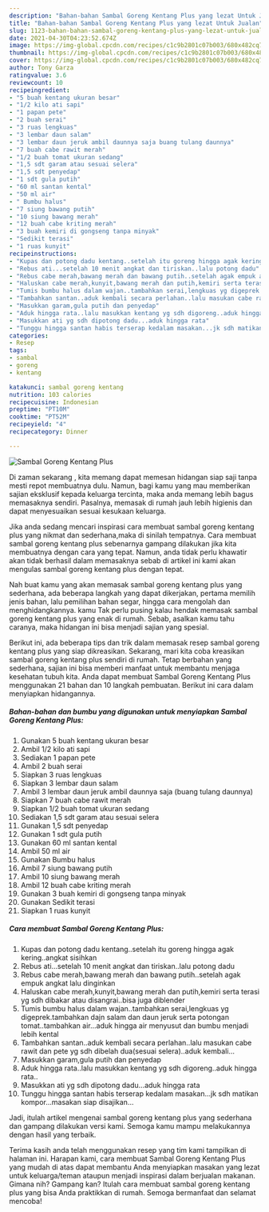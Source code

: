 ```yaml
---
description: "Bahan-bahan Sambal Goreng Kentang Plus yang lezat Untuk Jualan"
title: "Bahan-bahan Sambal Goreng Kentang Plus yang lezat Untuk Jualan"
slug: 1123-bahan-bahan-sambal-goreng-kentang-plus-yang-lezat-untuk-jualan
date: 2021-04-30T04:23:52.674Z
image: https://img-global.cpcdn.com/recipes/c1c9b2801c07b003/680x482cq70/sambal-goreng-kentang-plus-foto-resep-utama.jpg
thumbnail: https://img-global.cpcdn.com/recipes/c1c9b2801c07b003/680x482cq70/sambal-goreng-kentang-plus-foto-resep-utama.jpg
cover: https://img-global.cpcdn.com/recipes/c1c9b2801c07b003/680x482cq70/sambal-goreng-kentang-plus-foto-resep-utama.jpg
author: Tony Garza
ratingvalue: 3.6
reviewcount: 10
recipeingredient:
- "5 buah kentang ukuran besar"
- "1/2 kilo ati sapi"
- "1 papan pete"
- "2 buah serai"
- "3 ruas lengkuas"
- "3 lembar daun salam"
- "3 lembar daun jeruk ambil daunnya saja buang tulang daunnya"
- "7 buah cabe rawit merah"
- "1/2 buah tomat ukuran sedang"
- "1,5 sdt garam atau sesuai selera"
- "1,5 sdt penyedap"
- "1 sdt gula putih"
- "60 ml santan kental"
- "50 ml air"
- " Bumbu halus"
- "7 siung bawang putih"
- "10 siung bawang merah"
- "12 buah cabe kriting merah"
- "3 buah kemiri di gongseng tanpa minyak"
- "Sedikit terasi"
- "1 ruas kunyit"
recipeinstructions:
- "Kupas dan potong dadu kentang..setelah itu goreng hingga agak kering..angkat sisihkan"
- "Rebus ati...setelah 10 menit angkat dan tiriskan..lalu potong dadu"
- "Rebus cabe merah,bawang merah dan bawang putih..setelah agak empuk angkat lalu dinginkan"
- "Haluskan cabe merah,kunyit,bawang merah dan putih,kemiri serta terasi yg sdh dibakar atau disangrai..bisa juga diblender"
- "Tumis bumbu halus dalam wajan..tambahkan serai,lengkuas yg digeprek.tambahkan dajn salam dan daun jeruk serta potongan tomat..tambahkan air...aduk hingga air menyusut dan bumbu menjadi lebih kental"
- "Tambahkan santan..aduk kembali secara perlahan..lalu masukan cabe rawit dan pete yg sdh dibelah dua(sesuai selera)..aduk kembali..."
- "Masukkan garam,gula putih dan penyedap"
- "Aduk hingga rata..lalu masukkan kentang yg sdh digoreng..aduk hingga rata.."
- "Masukkan ati yg sdh dipotong dadu...aduk hingga rata"
- "Tunggu hingga santan habis terserap kedalam masakan...jk sdh matikan kompor...masakan siap disajikan..."
categories:
- Resep
tags:
- sambal
- goreng
- kentang

katakunci: sambal goreng kentang 
nutrition: 103 calories
recipecuisine: Indonesian
preptime: "PT10M"
cooktime: "PT52M"
recipeyield: "4"
recipecategory: Dinner

---
```



![Sambal Goreng Kentang Plus](https://img-global.cpcdn.com/recipes/c1c9b2801c07b003/680x482cq70/sambal-goreng-kentang-plus-foto-resep-utama.jpg)

Di zaman  sekarang , kita memang dapat memesan hidangan siap saji tanpa mesti repot membuatnya dulu. Namun, bagi kamu yang mau memberikan sajian eksklusif kepada keluarga tercinta, maka anda memang lebih bagus memasaknya sendiri. Pasalnya, memasak di rumah jauh lebih higienis dan dapat menyesuaikan sesuai kesukaan keluarga.

Jika anda sedang mencari inspirasi cara membuat sambal goreng kentang plus yang nikmat dan sederhana,maka di sinilah tempatnya. Cara membuat sambal goreng kentang plus  sebenarnya gampang dilakukan jika kita membuatnya dengan cara yang tepat. Namun, anda tidak perlu khawatir akan tidak berhasil dalam memasaknya 
sebab di artikel ini kami akan mengulas sambal goreng kentang plus dengan tepat.  



Nah buat kamu yang akan memasak sambal goreng kentang plus yang sederhana, ada beberapa langkah yang dapat dikerjakan, pertama memilih jenis bahan, lalu pemilihan bahan segar, hingga cara mengolah dan menghidangkannya. kamu Tak perlu pusing kalau hendak memasak sambal goreng kentang plus yang enak di rumah. Sebab, asalkan kamu  tahu caranya, maka hidangan ini bisa menjadi sajian yang spesial.

Berikut ini, ada beberapa tips dan trik dalam memasak resep sambal goreng kentang plus yang siap dikreasikan. Sekarang, mari kita coba kreasikan sambal goreng kentang plus sendiri di rumah. Tetap berbahan yang sederhana, sajian ini bisa memberi manfaat untuk membantu menjaga kesehatan tubuh kita. Anda dapat membuat Sambal Goreng Kentang Plus menggunakan 21 bahan dan 10 langkah pembuatan. Berikut ini cara dalam menyiapkan hidangannya.

<!--inarticleads1-->

##### Bahan-bahan dan bumbu yang digunakan untuk menyiapkan Sambal Goreng Kentang Plus:

1. Gunakan 5 buah kentang ukuran besar
1. Ambil 1/2 kilo ati sapi
1. Sediakan 1 papan pete
1. Ambil 2 buah serai
1. Siapkan 3 ruas lengkuas
1. Siapkan 3 lembar daun salam
1. Ambil 3 lembar daun jeruk ambil daunnya saja (buang tulang daunnya)
1. Siapkan 7 buah cabe rawit merah
1. Siapkan 1/2 buah tomat ukuran sedang
1. Sediakan 1,5 sdt garam atau sesuai selera
1. Gunakan 1,5 sdt penyedap
1. Gunakan 1 sdt gula putih
1. Gunakan 60 ml santan kental
1. Ambil 50 ml air
1. Gunakan  Bumbu halus
1. Ambil 7 siung bawang putih
1. Ambil 10 siung bawang merah
1. Ambil 12 buah cabe kriting merah
1. Gunakan 3 buah kemiri di gongseng tanpa minyak
1. Gunakan Sedikit terasi
1. Siapkan 1 ruas kunyit




<!--inarticleads2-->

##### Cara membuat Sambal Goreng Kentang Plus:

1. Kupas dan potong dadu kentang..setelah itu goreng hingga agak kering..angkat sisihkan
1. Rebus ati...setelah 10 menit angkat dan tiriskan..lalu potong dadu
1. Rebus cabe merah,bawang merah dan bawang putih..setelah agak empuk angkat lalu dinginkan
1. Haluskan cabe merah,kunyit,bawang merah dan putih,kemiri serta terasi yg sdh dibakar atau disangrai..bisa juga diblender
1. Tumis bumbu halus dalam wajan..tambahkan serai,lengkuas yg digeprek.tambahkan dajn salam dan daun jeruk serta potongan tomat..tambahkan air...aduk hingga air menyusut dan bumbu menjadi lebih kental
1. Tambahkan santan..aduk kembali secara perlahan..lalu masukan cabe rawit dan pete yg sdh dibelah dua(sesuai selera)..aduk kembali...
1. Masukkan garam,gula putih dan penyedap
1. Aduk hingga rata..lalu masukkan kentang yg sdh digoreng..aduk hingga rata..
1. Masukkan ati yg sdh dipotong dadu...aduk hingga rata
1. Tunggu hingga santan habis terserap kedalam masakan...jk sdh matikan kompor...masakan siap disajikan...




Jadi, itulah artikel mengenai  sambal goreng kentang plus  yang sederhana dan gampang dilakukan versi kami. Semoga kamu mampu melakukannya dengan hasil yang terbaik. 

Terima kasih anda telah menggunakan resep yang tim kami tampilkan di halaman ini. Harapan kami, cara membuat  Sambal Goreng Kentang Plus yang mudah di atas dapat membantu Anda menyiapkan masakan yang lezat untuk keluarga/teman ataupun menjadi inspirasi dalam berjualan makanan. Gimana nih? Gampang kan? Itulah cara membuat sambal goreng kentang plus yang bisa Anda praktikkan di rumah. Semoga bermanfaat dan selamat mencoba!

